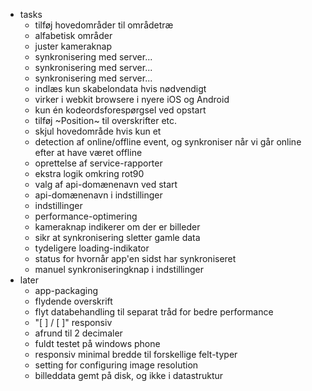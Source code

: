- tasks
  - tilføj hovedområder til områdetræ
  - alfabetisk områder
  - juster kameraknap
  - synkronisering med server...
  - synkronisering med server...
  - synkronisering med server...
  - indlæs kun skabelondata hvis nødvendigt
  - virker i webkit browsere i nyere iOS og Android
  - kun én kodeordsforespørgsel ved opstart
  - tilføj ~Position~ til overskrifter etc.
  - skjul hovedområde hvis kun et
  - detection af online/offline event, og synkroniser når vi går online efter at have været offline
  - oprettelse af service-rapporter
  - ekstra logik omkring rot90
  - valg af api-domænenavn ved start
  - api-domænenavn i indstillinger
  - indstillinger
  - performance-optimering
  - kameraknap indikerer om der er billeder
  - sikr at synkronisering sletter gamle data
  - tydeligere loading-indikator
  - status for hvornår app'en sidst har synkroniseret
  - manuel synkroniseringknap i indstillinger
- later
  - app-packaging
  - flydende overskrift
  - flyt databehandling til separat tråd for bedre performance
  - "[ ] / [ ]" responsiv
  - afrund til 2 decimaler
  - fuldt testet på windows phone
  - responsiv minimal bredde til forskellige felt-typer
  - setting for configuring image resolution
  - billeddata gemt på disk, og ikke i datastruktur
